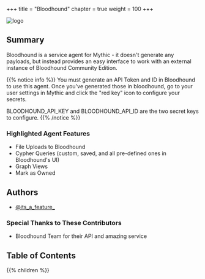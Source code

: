 +++
title = "Bloodhound"
chapter = true
weight = 100
+++

![logo](/agents/bloodhound/bloodhound.svg?width=100px)

## Summary

Bloodhound is a service agent for Mythic - it doesn't generate any payloads, but instead provides an easy interface to work with an external instance of Bloodhound Community Edition.

{{% notice info %}}
You must generate an API Token and ID in Bloodhound to use this agent. Once you've generated those in bloodhound, go to your user settings in Mythic and click the "red key" icon to configure your secrets.

BLOODHOUND_API_KEY and BLOODHOUND_API_ID are the two secret keys to configure.
{{% /notice %}}

### Highlighted Agent Features

- File Uploads to Bloodhound
- Cypher Queries (custom, saved, and all pre-defined ones in Bloodhound's UI)
- Graph Views
- Mark as Owned
  
## Authors

- [@its_a_feature_](https://twitter.com/its_a_feature_)

### Special Thanks to These Contributors

- Bloodhound Team for their API and amazing service

## Table of Contents

{{% children %}}